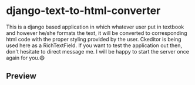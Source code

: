 # django-text-to-html-converter
This is a django based application in which whatever user put in textbook and however he/she formats the text, it will be converted to corresponding html code with the proper styling provided by the user. Ckeditor is being used here as a RichTextField. 
If you want to test the application out then, don't hesitate to direct message me. I will be happy to start the server once again for you.😄
## Preview
